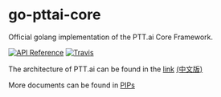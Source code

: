 go-pttai-core
==========

Official golang implementation of the PTT.ai Core Framework.

[![API Reference](https://godoc.org/github.com/ailabstw/go-pttai-core?status.png)](https://godoc.org/github.com/ailabstw/go-pttai-core)
[![Travis](https://travis-ci.org/ailabstw/go-pttai-core.svg?branch=master)](https://travis-ci.org/ailabstw/go-pttai-core)

The architecture of PTT.ai can be found in the [link](https://docs.google.com/presentation/d/1q44LYz0i-iMxXMD9zfV9kqwah9UJGFOaQZxs0GvM5E4/edit#slide=id.p) [(中文版)](https://docs.google.com/presentation/d/1X6fGAElPtvsMK8Fys8VwSj9UPfNRkRRHDE0lQcUyK4Y/edit#slide=id.p)

More documents can be found in [PIPs](https://github.com/ailabstw/PIPs)
